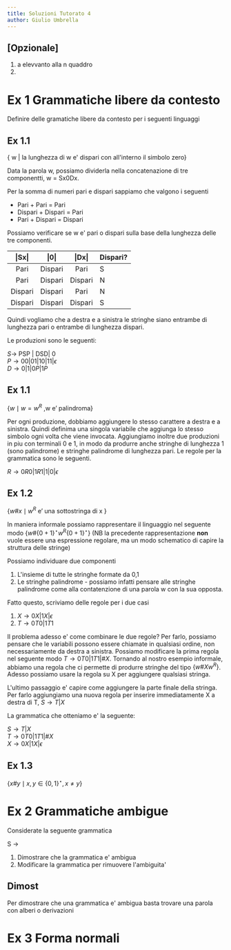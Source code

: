 ```yaml
---
title: Soluzioni Tutorato 4
author: Giulio Umbrella
---
```


## [Opzionale]

1. a elevvanto alla n quaddro
2. 

# Ex 1 Grammatiche libere da contesto

Definire delle gramatiche libere da contesto per i seguenti linguaggi

## Ex 1.1

\{ w | la lunghezza di w e' dispari con all'interno il simbolo zero\}

Data la parola w, possiamo dividerla nella concatenazione di tre componentti, w = Sx0Dx. 

Per la somma di numeri pari e dispari sappiamo che valgono i seguenti

- Pari + Pari = Pari
- Dispari + Dispari = Pari
- Pari + Dispari = Dispari

Possiamo verificare se w e' pari o dispari sulla base della lunghezza delle tre componenti.

|  \|Sx\| |  \|0\|  |  \|Dx\| | Dispari? |
|:-------:|:-------:|:-------:|----------|
| Pari    | Dispari | Pari    |     S    |
| Pari    | Dispari | Dispari |     N    |
| Dispari | Dispari | Pari    |     N    |
| Dispari | Dispari | Dispari |     S    |

Quindi vogliamo che a destra e a sinistra le stringhe siano entrambe di lunghezza pari o entrambe di lunghezza dispari.

Le produzioni sono le seguenti:

$S\rightarrow$ PSP | DSD| 0  
$P\rightarrow 00|01|10|11|\epsilon$  
$D\rightarrow 0|1|0P|1P$  



## Ex 1.1

$\{ w \mid  w = w^{R} \textrm{ ,w e' palindroma}\}$

Per ogni produzione, dobbiamo aggiungere lo stesso carattere a destra e a sinistra. Quindi definima una singola variabile che aggiunga lo stesso simbolo ogni volta che viene invocata. Aggiungiamo inoltre due produzioni in piu con terminali 0 e 1, in modo da produrre anche stringhe di lunghezza 1 (sono palindrome) e stringhe palindrome di lunghezza pari. Le regole per la grammatica sono le seguenti.

$R\rightarrow 0R0|1R1|1|0| \epsilon$

## Ex 1.2

$\{ w\#x \mid w^{R} \textrm{ e' una sottostringa di x }  \}$

In maniera informale possiamo rappresentare il linguaggio nel seguente modo $\{w \# \{0+1\}^{\star} w^{R} \{0+1\}^{\star} \}$ (NB la precedente rappresentazione **non** vuole essere una espressione regolare, ma un modo schematico di capire la struttura delle stringe)

Possiamo individuare due componenti

1. L'insieme di tutte le stringhe formate da 0,1
2. Le stringhe palindrome - possiamo infatti pensare alle stringhe palindrome come alla contatenzione di una parola w con la sua opposta.

Fatto questo, scriviamo delle regole per i due casi

1. $X\rightarrow 0X|1X|\epsilon$
2. $T\rightarrow 0T0 | 1T1$

Il problema adesso e' come combinare le due regole? Per farlo, possiamo pensare che le variabili possono essere chiamate in qualsiasi ordine, non necessariamente da destra a sinistra. Possiamo modificare la prima regola nel seguente modo $T\rightarrow 0T0|1T1|\#X$. Tornando al nostro esempio informale, abbiamo una regola che ci permette di produrre stringhe del tipo $\{w\# X w^{R} \}$. Adesso possiamo usare la regola su X per aggiungere qualsiasi stringa.


L'ultimo passaggio e' capire come aggiungere la parte finale della stringa. Per farlo aggiungiamo una nuova regola per inserire immediatamente X a destra di T, $S \rightarrow T|X$

La grammatica che otteniamo e' la seguente:

$S \rightarrow T|X$  
$T \rightarrow 0T0 | 1T1 |\# X$  
$X \rightarrow 0X| 1X| \epsilon$  



## Ex 1.3

$\{ x\#y \mid x,y \in \{0,1\}^{\star}, x \neq y \}$

# Ex 2 Grammatiche ambigue

Considerate la seguente grammatica

S $\rightarrow$

1. Dimostrare che la grammatica e' ambigua
2. Modificare la grammatica per rimuovere l'ambiguita'

## Dimost

Per dimostrare che una grammatica e' ambigua basta trovare una parola con alberi o derivazioni 



# Ex 3 Forma normali
